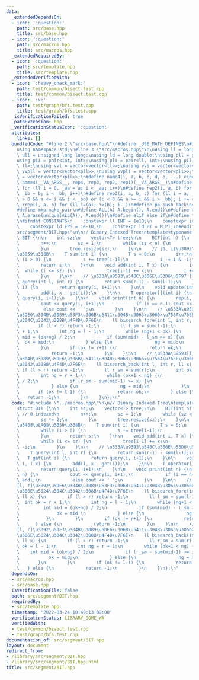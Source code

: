 ```yaml
---
data:
  _extendedDependsOn:
  - icon: ':question:'
    path: src/base.hpp
    title: src/base.hpp
  - icon: ':question:'
    path: src/macros.hpp
    title: src/macros.hpp
  _extendedRequiredBy:
  - icon: ':question:'
    path: src/template.hpp
    title: src/template.hpp
  _extendedVerifiedWith:
  - icon: ':heavy_check_mark:'
    path: test/common/bisect.test.cpp
    title: test/common/bisect.test.cpp
  - icon: ':x:'
    path: test/graph/bfs.test.cpp
    title: test/graph/bfs.test.cpp
  _isVerificationFailed: true
  _pathExtension: hpp
  _verificationStatusIcon: ':question:'
  attributes:
    links: []
  bundledCode: "#line 2 \"src/base.hpp\"\n#define _USE_MATH_DEFINES\n#include <bits/stdc++.h>\n\
    using namespace std;\n#line 3 \"src/macros.hpp\"\n\nusing ll = long long;\nusing\
    \ ull = unsigned long long;\nusing ld = long double;\nusing pll = pair<ll, ll>;\n\
    using pii = pair<int, int>;\nusing pli = pair<ll, int>;\nusing pil = pair<int,\
    \ ll>;\nusing vvl = vector<vector<ll>>;\nusing vvi = vector<vector<int>>;\nusing\
    \ vvpll = vector<vector<pll>>;\nusing vvpli = vector<vector<pli>>;\nusing vvpil\
    \ = vector<vector<pil>>;\n#define name4(i, a, b, c, d, e, ...) e\n#define rep(...)\
    \ name4(__VA_ARGS__, rep4, rep3, rep2, rep1)(__VA_ARGS__)\n#define rep1(i, a)\
    \ for (ll i = 0, _aa = a; i < _aa; i++)\n#define rep2(i, a, b) for (ll i = a,\
    \ _bb = b; i < _bb; i++)\n#define rep3(i, a, b, c) for (ll i = a, _bb = b; (c\
    \ > 0 && a <= i && i < _bb) or (c < 0 && a >= i && i > _bb); i += c)\n#define\
    \ rrep(i, a, b) for (ll i=(a); i>(b); i--)\n#define pb push_back\n#define eb emplace_back\n\
    #define mkp make_pair\n#define ALL(A) A.begin(), A.end()\n#define UNIQUE(A) sort(ALL(A)),\
    \ A.erase(unique(ALL(A)), A.end())\n#define elif else if\n#define tostr to_string\n\
    \n#ifndef CONSTANTS\n    constexpr ll INF = 1e18;\n    constexpr int MOD = 1000000007;\n\
    \    constexpr ld EPS = 1e-10;\n    constexpr ld PI = M_PI;\n#endif\n#line 2 \"\
    src/segment/BIT.hpp\"\n\n// Binary Indexed Tree\ntemplate<typename T>\nstruct\
    \ BIT {\n\n    int sz;\n    vector<T> tree;\n\n    BIT(int n) {\n        // 0-indexed\n\
    \        n++;\n        sz = 1;\n        while (sz < n) {\n            sz *= 2;\n\
    \        }\n        tree.resize(sz);\n    }\n\n    // [0, i]\u3092\u5408\u8A08\
    \u3059\u308B\n    T sum(int i) {\n        T s = 0;\n        i++;\n        while\
    \ (i > 0) {\n            s += tree[i-1];\n            i -= i & -i;\n        }\n\
    \        return s;\n    }\n\n    void add(int i, T x) {\n        i++;\n      \
    \  while (i <= sz) {\n            tree[i-1] += x;\n            i += i & -i;\n\
    \        }\n    }\n\n    // \u533A\u9593\u548C\u306E\u53D6\u5F97 [l, r)\n    T\
    \ query(int l, int r) {\n        return sum(r-1) - sum(l-1);\n    }\n\n    T get(int\
    \ i) {\n        return query(i, i+1);\n    }\n\n    void update(int i, T x) {\n\
    \        add(i, x - get(i));\n    }\n\n    T operator[](int i) {\n        return\
    \ query(i, i+1);\n    }\n\n    void print(int n) {\n        rep(i, n) {\n    \
    \        cout << query(i, i+1);\n            if (i == n-1) cout << endl;\n   \
    \         else cout << ' ';\n        }\n    }\n\n    // \u533A\u9593[l, r]\u3092\
    \u5DE6\u304B\u3089\u53F3\u306B\u5411\u304B\u3063\u3066x\u756A\u76EE\u306E\u5024\
    \u304C\u3042\u308B\u4F4D\u7F6E\n    ll bisearch_fore(int l, int r, ll x) {\n \
    \       if (l > r) return -1;\n        ll l_sm = sum(l-1);\n        int ok = r\
    \ + 1;\n        int ng = l - 1;\n        while (ng+1 < ok) {\n            int\
    \ mid = (ok+ng) / 2;\n            if (sum(mid) - l_sm >= x) {\n              \
    \  ok = mid;\n            } else {\n                ng = mid;\n            }\n\
    \        }\n        if (ok != r+1) {\n            return ok;\n        } else {\n\
    \            return -1;\n        }\n    }\n\n    // \u533A\u9593[l, r]\u3092\u53F3\
    \u304B\u3089\u5DE6\u306B\u5411\u304B\u3063\u3066x\u756A\u76EE\u306E\u5024\u304C\
    \u3042\u308B\u4F4D\u7F6E\n    ll bisearch_back(int l, int r, ll x) {\n       \
    \ if (l > r) return -1;\n        ll r_sm = sum(r);\n        int ok = l - 1;\n\
    \        int ng = r + 1;\n        while (ok+1 < ng) {\n            int mid = (ok+ng)\
    \ / 2;\n            if (r_sm - sum(mid-1) >= x) {\n                ok = mid;\n\
    \            } else {\n                ng = mid;\n            }\n        }\n \
    \       if (ok != l-1) {\n            return ok;\n        } else {\n         \
    \   return -1;\n        }\n    }\n};\n"
  code: "#include \"../macros.hpp\"\n\n// Binary Indexed Tree\ntemplate<typename T>\n\
    struct BIT {\n\n    int sz;\n    vector<T> tree;\n\n    BIT(int n) {\n       \
    \ // 0-indexed\n        n++;\n        sz = 1;\n        while (sz < n) {\n    \
    \        sz *= 2;\n        }\n        tree.resize(sz);\n    }\n\n    // [0, i]\u3092\
    \u5408\u8A08\u3059\u308B\n    T sum(int i) {\n        T s = 0;\n        i++;\n\
    \        while (i > 0) {\n            s += tree[i-1];\n            i -= i & -i;\n\
    \        }\n        return s;\n    }\n\n    void add(int i, T x) {\n        i++;\n\
    \        while (i <= sz) {\n            tree[i-1] += x;\n            i += i &\
    \ -i;\n        }\n    }\n\n    // \u533A\u9593\u548C\u306E\u53D6\u5F97 [l, r)\n\
    \    T query(int l, int r) {\n        return sum(r-1) - sum(l-1);\n    }\n\n \
    \   T get(int i) {\n        return query(i, i+1);\n    }\n\n    void update(int\
    \ i, T x) {\n        add(i, x - get(i));\n    }\n\n    T operator[](int i) {\n\
    \        return query(i, i+1);\n    }\n\n    void print(int n) {\n        rep(i,\
    \ n) {\n            cout << query(i, i+1);\n            if (i == n-1) cout <<\
    \ endl;\n            else cout << ' ';\n        }\n    }\n\n    // \u533A\u9593\
    [l, r]\u3092\u5DE6\u304B\u3089\u53F3\u306B\u5411\u304B\u3063\u3066x\u756A\u76EE\
    \u306E\u5024\u304C\u3042\u308B\u4F4D\u7F6E\n    ll bisearch_fore(int l, int r,\
    \ ll x) {\n        if (l > r) return -1;\n        ll l_sm = sum(l-1);\n      \
    \  int ok = r + 1;\n        int ng = l - 1;\n        while (ng+1 < ok) {\n   \
    \         int mid = (ok+ng) / 2;\n            if (sum(mid) - l_sm >= x) {\n  \
    \              ok = mid;\n            } else {\n                ng = mid;\n  \
    \          }\n        }\n        if (ok != r+1) {\n            return ok;\n  \
    \      } else {\n            return -1;\n        }\n    }\n\n    // \u533A\u9593\
    [l, r]\u3092\u53F3\u304B\u3089\u5DE6\u306B\u5411\u304B\u3063\u3066x\u756A\u76EE\
    \u306E\u5024\u304C\u3042\u308B\u4F4D\u7F6E\n    ll bisearch_back(int l, int r,\
    \ ll x) {\n        if (l > r) return -1;\n        ll r_sm = sum(r);\n        int\
    \ ok = l - 1;\n        int ng = r + 1;\n        while (ok+1 < ng) {\n        \
    \    int mid = (ok+ng) / 2;\n            if (r_sm - sum(mid-1) >= x) {\n     \
    \           ok = mid;\n            } else {\n                ng = mid;\n     \
    \       }\n        }\n        if (ok != l-1) {\n            return ok;\n     \
    \   } else {\n            return -1;\n        }\n    }\n};\n"
  dependsOn:
  - src/macros.hpp
  - src/base.hpp
  isVerificationFile: false
  path: src/segment/BIT.hpp
  requiredBy:
  - src/template.hpp
  timestamp: '2022-03-24 10:49:13+09:00'
  verificationStatus: LIBRARY_SOME_WA
  verifiedWith:
  - test/common/bisect.test.cpp
  - test/graph/bfs.test.cpp
documentation_of: src/segment/BIT.hpp
layout: document
redirect_from:
- /library/src/segment/BIT.hpp
- /library/src/segment/BIT.hpp.html
title: src/segment/BIT.hpp
---
```


